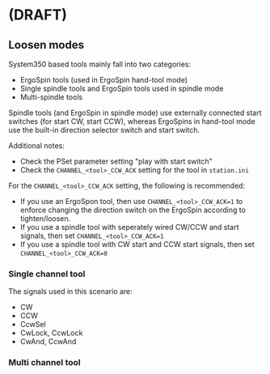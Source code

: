 

# (DRAFT)

## Loosen modes

System350 based tools mainly fall into two categories:

- ErgoSpin tools (used in ErgoSpin hand-tool mode)
- Single spindle tools and ErgoSpin tools used in spindle mode
- Multi-spindle tools

Spindle tools (and ErgoSpin in spindle mode) use externally connected start switches (for start CW, start CCW), whereas ErgoSpins in hand-tool mode use the built-in direction selector switch and start switch.

Additional notes:

- Check the PSet parameter setting "play with start switch"
- Check the `CHANNEL_<tool>_CCW_ACK` setting for the tool in `station.ini`

For the `CHANNEL_<tool>_CCW_ACK` setting, the following is recommended:

- If you use an ErgoSpon tool, then use `CHANNEL_<tool>_CCW_ACK=1` to enforce changing the direction switch on the ErgoSpin according to tighten/loosen.
- If you use a spindle tool with seperately wired CW/CCW and start signals, then set `CHANNEL_<tool>_CCW_ACK=1`
- If you use a spindle tool with CW start and CCW start signals, then set `CHANNEL_<tool>_CCW_ACK=0`

### Single channel tool

The signals used in this scenario are:

- CW
- CCW
- CcwSel
- CwLock, CcwLock
- CwAnd, CcwAnd

### Multi channel tool


